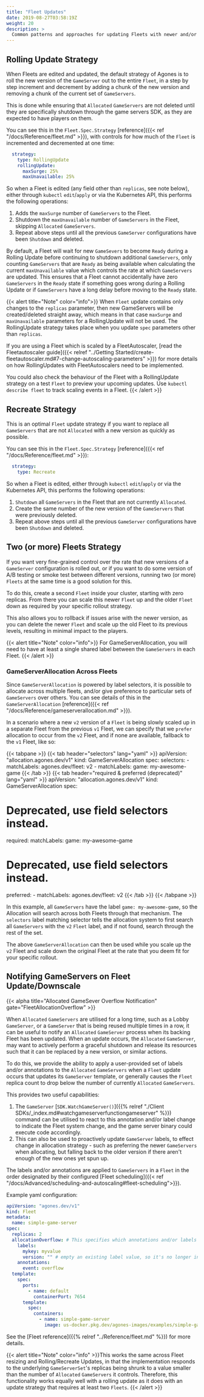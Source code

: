```yaml
---
title: "Fleet Updates"
date: 2019-08-27T03:58:19Z
weight: 20
description: >
  Common patterns and approaches for updating Fleets with newer and/or different versions of your `GameServer` configuration.
---
```


## Rolling Update Strategy

When Fleets are edited and updated, the default strategy of Agones is to roll the new version of the `GameServer`
out to the entire `Fleet`, in a step by step increment and decrement by adding a chunk of the new version and removing
a chunk of the current set of `GameServers`.

This is done while ensuring that `Allocated` `GameServers` are not deleted
until they are specifically shutdown through the game servers SDK, as they are expected to have players on them.

You can see this in the `Fleet.Spec.Strategy` [reference]({{< ref "/docs/Reference/fleet.md" >}}), with controls for how
much of the `Fleet` is  incremented and decremented at one time:

```yaml
  strategy:
    type: RollingUpdate
    rollingUpdate:
      maxSurge: 25%
      maxUnavailable: 25%
```

So when a Fleet is edited (any field other than `replicas`, see note below), either through `kubectl` `edit`/`apply` or via the Kubernetes API, this performs the following operations:

1. Adds the `maxSurge` number of `GameServers` to the Fleet.
1. Shutdown the `maxUnavailable` number of `GameServers` in the Fleet, skipping `Allocated` `GameServers`.
1. Repeat above steps until all the previous `GameServer` configurations have been `Shutdown` and deleted.

By default, a Fleet will wait for new `GameSevers` to become `Ready` during a Rolling Update before continuing to shutdown additional `GameServers`, only counting `GameServers` that are `Ready` as being available when calculating the current `maxUnavailable` value which controls the rate at which `GameServers` are updated.
This ensures that a Fleet cannot accidentally have zero `GameServers` in the `Ready` state if something goes wrong during a Rolling Update or if `GameServers` have a long delay before moving to the `Ready` state.

{{< alert title="Note" color="info">}}
When `Fleet` update contains only changes to the `replicas` parameter, then new GameServers will be created/deleted straight away,
which means in that case `maxSurge` and `maxUnavailable` parameters for a RollingUpdate will not be used.
The RollingUpdate strategy takes place when you update `spec` parameters other than `replicas`.

If you are using a Fleet which is scaled by a FleetAutoscaler, [read the Fleetautoscaler guide]({{< relref "../Getting Started/create-fleetautoscaler.md#7-change-autoscaling-parameters" >}}) for more details on how RollingUpdates with FleetAutoscalers need to be implemented.

You could also check the behaviour of the Fleet with a RollingUpdate strategy on a test `Fleet` to preview your upcoming updates.
Use `kubectl describe fleet` to track scaling events in a Fleet.
{{< /alert >}}

## Recreate Strategy

This is an optimal `Fleet` update strategy if you want to replace all `GameServers` that are not `Allocated`
with a new version as quickly as possible.

You can see this in the `Fleet.Spec.Strategy` [reference]({{< ref "/docs/Reference/fleet.md" >}}):

```yaml
  strategy:
    type: Recreate
```

So when a Fleet is edited, either through `kubectl` `edit`/`apply` or via the Kubernetes API, this performs the following operations:

1. `Shutdown` all `GameServers` in the Fleet that are not currently `Allocated`.
1. Create the same number of the new version of the `GameServers` that were previously deleted.
1. Repeat above steps until all the previous `GameServer` configurations have been `Shutdown` and deleted.

## Two (or more) Fleets Strategy

If you want very fine-grained control over the rate that new versions of a `GameServer` configuration is rolled out, or
if you want to do some version of A/B testing or smoke test between different versions, running two (or more) `Fleets` at the same time is a
good solution for this.

To do this, create a second `Fleet` inside your cluster, starting with zero replicas. From there you can scale this newer `Fleet`
up and the older `Fleet` down as required by your specific rollout strategy.

This also allows you to rollback if issues arise with the newer version, as you can delete the newer `Fleet`
and scale up the old Fleet to its previous levels, resulting in minimal impact to the players.

{{< alert title="Note" color="info">}}
For GameServerAllocation, you will need to have at least a single shared label between the `GameServers` in each
Fleet.
{{< /alert >}}

### GameServerAllocation Across Fleets

Since `GameServerAllocation` is powered by label selectors, it is possible to allocate across multiple fleets, and/or
give preference to particular sets of `GameServers` over others. You can see details of this in
the `GameServerAllocation` [reference]({{< ref "/docs/Reference/gameserverallocation.md" >}}).

In a scenario where a new `v2` version of a `Fleet` is being slowly scaled up in a separate Fleet from the previous `v1`
Fleet, we can specify that we `prefer` allocation to occur from the `v2` Fleet, and if none are available, fallback to
the `v1` Fleet, like so:


{{< tabpane >}}
  {{< tab header="selectors" lang="yaml" >}}
apiVersion: "allocation.agones.dev/v1"
kind: GameServerAllocation
spec:
  selectors:
    - matchLabels:
        agones.dev/fleet: v2
    - matchLabels:
        game: my-awesome-game
  {{< /tab >}}
  {{< tab header="required & preferred (deprecated)" lang="yaml" >}}
apiVersion: "allocation.agones.dev/v1"
kind: GameServerAllocation
spec:
  # Deprecated, use field selectors instead.
  required:
    matchLabels:
      game: my-awesome-game
  # Deprecated, use field selectors instead.
  preferred:
    - matchLabels:
        agones.dev/fleet: v2
  {{< /tab >}}
{{< /tabpane >}}

In this example, all `GameServers` have the label `game: my-awesome-game`, so the Allocation will search across both
Fleets through that mechanism. The `selectors` label matching selector tells the allocation system to first search
all `GameServers` with the `v2` `Fleet` label, and if not found, search through the rest of the set.

The above `GameServerAllocation` can then be used while you scale up the `v2` Fleet and scale down the original Fleet at
the rate that you deem fit for your specific rollout.

## Notifying GameServers on Fleet Update/Downscale

{{< alpha title="Allocated GameSever Overflow Notification" gate="FleetAllocationOverflow" >}}

When `Allocated` `GameServers` are utilised for a long time, such as a Lobby `GameServer`,
or a `GameServer` that is being reused multiple times in a row, it can be useful
to notify an `Allocated` `GameServer` process when its backing Fleet has been updated.
When an update occurs, the `Allocated` `GameServer`, may want to actively perform a graceful shutdown and release its
resources such that it can be replaced by a new version, or similar actions.

To do this, we provide the ability to apply a user-provided set of labels and/or annotations to the `Allocated`
`GameServers` when a `Fleet` update occurs that updates its `GameServer` template, or generally
causes the `Fleet` replica count to drop below the number of currently `Allocated` `GameServers`.

This provides two useful capabilities:

1. The `GameServer` [`SDK.WatchGameServer()`]({{% relref "./Client SDKs/_index.md#watchgameserverfunctiongameserver" %}})
   command can be utilised to react to this annotation and/or label change to
   indicate the Fleet system change, and the game server binary could execute code accordingly.
2. This can also be used to proactively update `GameServer` labels, to effect change in allocation strategy - such as
   preferring the newer `GameServers` when allocating, but falling back to the older version if there aren't enough
   of the new ones yet spun up.

The labels and/or annotations are applied to `GameServers` in a `Fleet` in the order designated by their configured [Fleet scheduling]({{< ref "/docs/Advanced/scheduling-and-autoscaling#fleet-scheduling">}}).

Example yaml configuration:

```yaml
apiVersion: "agones.dev/v1"
kind: Fleet
metadata:
  name: simple-game-server
spec:
  replicas: 2
  allocationOverflow: # This specifies which annotations and/or labels are applied
    labels:
      mykey: myvalue
      version: "" # empty an existing label value, so it's no longer in the allocation selection
    annotations:
      event: overflow
  template:
    spec:
      ports:
        - name: default
          containerPort: 7654
      template:
        spec:
          containers:
            - name: simple-game-server
              image: us-docker.pkg.dev/agones-images/examples/simple-game-server:0.20
```

See the [Fleet reference]({{% relref "../Reference/fleet.md" %}}) for more details.


<!-- This is the only way I could get the alert to work in a feature code -->
{{< alert title="Note" color="info" >}}This works the same across Fleet resizing and Rolling/Recreate Updates, in that the implementation responds to the
underlying `GameServerSet`'s replicas being shrunk to a value smaller than the number of `Allocated`
`GameServers` it controls. Therefore, this functionality works equally well with a rolling update as it does with an
update strategy that requires at least two `Fleets`.
{{< /alert >}}
